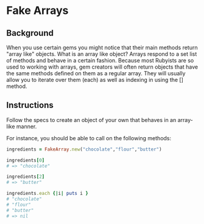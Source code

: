 

# Fake Arrays

## Background

When you use certain gems you might notice that their main methods return "array like" objects.  What is an array like object?  Arrays respond to a set list of methods and behave in a certain fashion.  Because most Rubyists are so used to working with arrays, gem creators will often return objects that have the same methods defined on them as a regular array.  They will usually allow you to iterate over them (each) as well as indexing in using the [] method.  

## Instructions

Follow the specs to create an object of your own that behaves in an array-like manner.

For instance, you should be able to call on the following methods:

```ruby
ingredients = FakeArray.new("chocolate","flour","butter")

ingredients[0]
# => "chocolate"

ingredients[2]
# => "butter"

ingredients.each {|i| puts i }
# "chocolate"
# "flour"
# "butter"
# => nil
```


